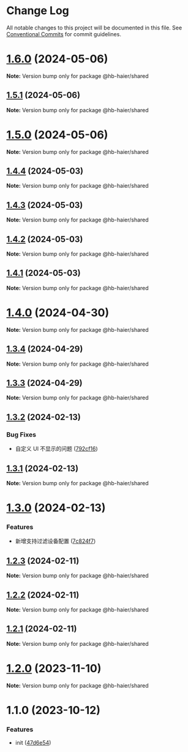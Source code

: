 # Change Log

All notable changes to this project will be documented in this file.
See [Conventional Commits](https://conventionalcommits.org) for commit guidelines.

# [1.6.0](https://github.com/baranwang/homebridge-plugin-haier/compare/v1.5.1...v1.6.0) (2024-05-06)

**Note:** Version bump only for package @hb-haier/shared

## [1.5.1](https://github.com/baranwang/homebridge-plugin-haier/compare/v1.5.0...v1.5.1) (2024-05-06)

**Note:** Version bump only for package @hb-haier/shared

# [1.5.0](https://github.com/baranwang/homebridge-plugin-haier/compare/v1.4.4...v1.5.0) (2024-05-06)

**Note:** Version bump only for package @hb-haier/shared

## [1.4.4](https://github.com/baranwang/homebridge-plugin-haier/compare/v1.4.3...v1.4.4) (2024-05-03)

**Note:** Version bump only for package @hb-haier/shared

## [1.4.3](https://github.com/baranwang/homebridge-plugin-haier/compare/v1.4.2...v1.4.3) (2024-05-03)

**Note:** Version bump only for package @hb-haier/shared

## [1.4.2](https://github.com/baranwang/homebridge-plugin-haier/compare/v1.4.1...v1.4.2) (2024-05-03)

**Note:** Version bump only for package @hb-haier/shared

## [1.4.1](https://github.com/baranwang/homebridge-plugin-haier/compare/v1.4.0...v1.4.1) (2024-05-03)

**Note:** Version bump only for package @hb-haier/shared

# [1.4.0](https://github.com/baranwang/homebridge-plugin-haier/compare/v1.3.4...v1.4.0) (2024-04-30)

**Note:** Version bump only for package @hb-haier/shared

## [1.3.4](https://github.com/baranwang/homebridge-plugin-haier/compare/v1.3.3...v1.3.4) (2024-04-29)

**Note:** Version bump only for package @hb-haier/shared

## [1.3.3](https://github.com/baranwang/homebridge-plugin-haier/compare/v1.3.2...v1.3.3) (2024-04-29)

**Note:** Version bump only for package @hb-haier/shared

## [1.3.2](https://github.com/baranwang/homebridge-plugin-haier/compare/v1.3.1...v1.3.2) (2024-02-13)

### Bug Fixes

- 自定义 UI 不显示的问题 ([792cf16](https://github.com/baranwang/homebridge-plugin-haier/commit/792cf162b6fb5867b2819d62760d4e42aa428080))

## [1.3.1](https://github.com/baranwang/homebridge-plugin-haier/compare/v1.3.0...v1.3.1) (2024-02-13)

**Note:** Version bump only for package @hb-haier/shared

# [1.3.0](https://github.com/baranwang/homebridge-plugin-haier/compare/v1.2.3...v1.3.0) (2024-02-13)

### Features

- 新增支持过滤设备配置 ([7c824f7](https://github.com/baranwang/homebridge-plugin-haier/commit/7c824f7ca9211d9b11d927cfdc863f4c59b4ce21))

## [1.2.3](https://github.com/baranwang/homebridge-plugin-haier/compare/v1.2.2...v1.2.3) (2024-02-11)

**Note:** Version bump only for package @hb-haier/shared

## [1.2.2](https://github.com/baranwang/homebridge-plugin-haier/compare/v1.2.1...v1.2.2) (2024-02-11)

**Note:** Version bump only for package @hb-haier/shared

## [1.2.1](https://github.com/baranwang/homebridge-plugin-haier/compare/v1.2.0...v1.2.1) (2024-02-11)

**Note:** Version bump only for package @hb-haier/shared

# [1.2.0](https://github.com/baranwang/homebridge-plugin-haier/compare/v1.1.0...v1.2.0) (2023-11-10)

**Note:** Version bump only for package @hb-haier/shared

# 1.1.0 (2023-10-12)

### Features

- init ([47d6e54](https://github.com/baranwang/homebridge-plugin-haier/commit/47d6e542ef4498c925fe8787a6277759a22132c8))
